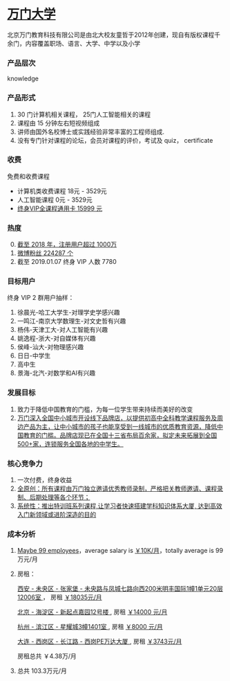 # [万门大学](https://www.wanmen.org)
北京万门教育科技有限公司是由北大校友童哲于2012年创建，现自有版权课程千余门，内容覆盖职场、语言、大学、中学以及小学

### 产品层次
knowledge

### 产品形式
1. 30 门计算机相关课程， 25门人工智能相关的课程
2. 课程由 15 分钟左右短视频组成
3. 讲师由国外名校博士或实践经验非常丰富的工程师组成.
4. 没有专门针对课程的论坛，会员对课程的评价，考试及 quiz， certificate

### 收费
免费和收费课程
* 计算机类收费课程 18元 - 3529元
* 人工智能课程 0元 - 3529元
* [终身VIP全课程通用卡 15999 元](https://detail.tmall.com/item.htm?spm=a1z10.3-b-s.w4011-18624265028.141.5d5721c6ub98QB&id=572421664803&rn=b26be81b76c88b4c8bd59f1f0dc3f3e0&abbucket=9)



### 热度
0. [截至 2018 年，注册用户超过 1000万](https://baike.baidu.com/item/%E4%B8%87%E9%97%A8%E5%A4%A7%E5%AD%A6/7106466?fr=aladdin)
1. [微博粉丝 224287 个](https://weibo.com/wanmendaxue?is_hot=1)
2. 截至 2019.01.07 终身 VIP 人数 7780 

### 目标用户
终身 VIP 2 群用户抽样：
1. 徐晨光-哈工大学生-对理学史学感兴趣
2. 一鸣江-南京大学数理生-对文史哲有兴趣
3. 杨伟-天津工大-对人工智能有兴趣
4. 姚逸程-浙大-对自媒体有兴趣
5. 侯峰-汕大-对物理感兴趣
6. 日日-中学生
7. 高中生
8. 景海-北汽-对数学和AI有兴趣


### 发展目标
1. 致力于降低中国教育的门槛，为每一位学生带来持续而美好的改变 
2. [万门深入全国中小城市开设线下品牌店，以提供初高中全科教学课程服务及周边产品为主，让中小城市的孩子也能享受到一线城市的优质教育资源，降低中国教育的门槛。品牌店现已在全国十三省布局百余家，拟定未来拓展到全国500+家，连锁服务全国各地的中学生。](https://www.wanmen.org/article/5adfe3b2ead75044dafab64e)
### 核心竞争力
1. 一次付费，终身收益
2. [全原创：所有课程由万门独立邀请优秀教师录制，严格把关教师邀请、课程录制、后期处理等各个环节；](https://baike.baidu.com/item/%E4%B8%87%E9%97%A8%E5%A4%A7%E5%AD%A6/7106466?fr=aladdin)
3. [系统性：推出特训班系列课程,让学习者快速搭建学科知识体系大厦, 达到高效入门新领域或进阶深造的目的]()

### 成本分析
1. [Maybe 99 employees](https://www.kanzhun.com/pl6403038.html)，average salary is [￥10K/月](https://www.lagou.com/gongsi/j56391.html)，totally average is 99万元/月 
2. 房租：

	[西安 - 未央区 - 张家堡 - 未央路与凤城七路向西200米明丰国际1幢1单元20层12006室 ](https://www.lagou.com/jobs/5243528.html?source=pl&i=pl-9)， 房租 [￥18035元/月](https://www.haozu.com/bj_xzl_29808/)

	[北京 - 海淀区 - 新起点嘉园12号楼 ](https://www.lagou.com/jobs/5196408.html?source=pl&i=pl-8), 房租 [￥14000 元/月](https://bj.lianjia.com/zufang/c1111027381088/)

	[杭州 - 滨江区 - 星耀城3幢1401室 ](https://www.lagou.com/jobs/5385450.html?source=pl&i=pl-2), 房租 [￥8000 元/月](https://hz.lianjia.com/zufang/c186874731655188/)

	[大连 - 西岗区 - 长江路 - 西岗PE万达大厦 ](https://www.lagou.com/jobs/5316138.html), 房租 [￥3743元/月](https://www.haozu.com/dl_xzl_45852/)

	房租总共 ￥4.38万/月
3. 总共 103.3万元/月
